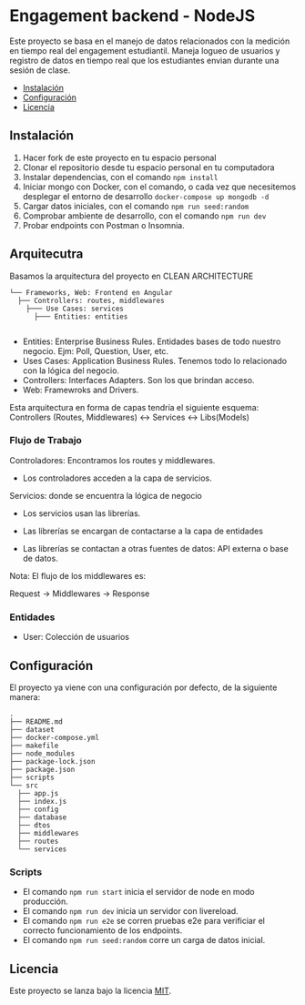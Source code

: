 # Engagement backend - NodeJS

Este proyecto se basa en el manejo de datos relacionados con la medición en tiempo real del engagement estudiantil. Maneja logueo de usuarios y registro de datos en tiempo real que los estudiantes envian durante una sesión de clase.

- [Instalación](#instalación)
- [Configuración](#configuración)
- [Licencia](#licencia)

## Instalación

1. Hacer fork de este proyecto en tu espacio personal
2. Clonar el repositorio desde tu espacio personal en tu computadora
3. Instalar dependencias, con el comando `npm install`
4. Iniciar mongo con Docker, con el comando, o cada vez que necesitemos desplegar el entorno de desarrollo `docker-compose up mongodb -d`
5. Cargar datos iniciales, con el comando `npm run seed:random`
6. Comprobar ambiente de desarrollo, con el comando `npm run dev`
7. Probar endpoints con Postman o Insomnia.

## Arquitecutra
Basamos la arquitectura del proyecto en CLEAN ARCHITECTURE
```
└── Frameworks, Web: Frontend en Angular
  ├── Controllers: routes, middlewares
    ├─── Use Cases: services
      ├─── Entities: entities
 
```
- Entities: Enterprise Business Rules. Entidades bases de todo nuestro negocio. Ejm: Poll, Question, User, etc.
- Uses Cases: Application Business Rules. Tenemos todo lo relacionado con la lógica del negocio.
- Controllers: Interfaces Adapters. Son los que brindan acceso.
- Web: Framewroks and Drivers. 

Esta arquitectura en forma de capas tendría el siguiente esquema:
Controllers (Routes, Middlewares) <-> Services <-> Libs(Models)

### Flujo de Trabajo 

Controladores: Encontramos los routes y middlewares.
- Los controladores acceden a la capa de servicios.

Servicios: donde se encuentra la lógica de negocio
- Los servicios usan las librerías.

- Las librerías se encargan de contactarse a la capa de entidades
- Las librerías se contactan a otras fuentes de datos: API externa o base de datos.

Nota: El flujo de los middlewares es: 

Request -> Middlewares -> Response

### Entidades

- User: Colección de usuarios


## Configuración

El proyecto ya viene con una configuración por defecto, de la siguiente manera:

```
.
├── README.md
├── dataset
├── docker-compose.yml
├── makefile
├── node_modules
├── package-lock.json
├── package.json
├── scripts
└── src
  ├── app.js
  ├── index.js
  ├── config
  ├── database
  ├── dtos
  ├── middlewares
  ├── routes
  └── services
```

### Scripts

- El comando `npm run start` inicia el servidor de node en modo producción.
- El comando `npm run dev` inicia un servidor con livereload.
- El comando `npm run e2e` se corren pruebas e2e para verificiar el correcto funcionamiento de los endpoints.
- El comando `npm run seed:random` corre un carga de datos inicial.


## Licencia

Este proyecto se lanza bajo la licencia [MIT](https://opensource.org/licenses/MIT).
